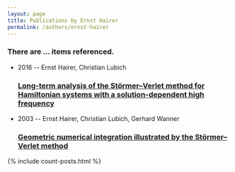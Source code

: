 ```yaml
---
layout: page
title: Publications by Ernst Hairer
permalink: /authors/ernst-hairer
---
```


<h3 id="number-posts">There are ... items referenced.</h3>
<ul class="post-list">
<li><span class='post-meta'>2016 -- Ernst Hairer, Christian Lubich</span><h3><a class='post-link' href="{{ site.baseurl }}/long-term-analysis-of-the-stormer-verlet-method-for-hamiltonian-systems-with-a-solution-dependent-high-frequency">Long-term analysis of the Störmer–Verlet method for Hamiltonian systems with a solution-dependent high frequency</a></h3></li>
<li><span class='post-meta'>2003 -- Ernst Hairer, Christian Lubich, Gerhard Wanner</span><h3><a class='post-link' href="{{ site.baseurl }}/geometric-numerical-integration-illustrated-by-the-stormer-verlet-method">Geometric numerical integration illustrated by the Störmer–Verlet method</a></h3></li>

</ul>
{% include count-posts.html %}
